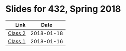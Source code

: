 # Slides for 432, Spring 2018

Link  | Date  | 
--------: | ----------
[Class 2](https://github.com/THOMASELOVE/432-2018/tree/master/slides/class02) | 2018-01-18
[Class 1](https://github.com/THOMASELOVE/432-2018/tree/master/slides/class01) | 2018-01-16

